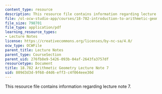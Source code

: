 ```yaml
---
content_type: resource
description: This resource file contains information regarding lecture note 7.
file: /ol-ocw-studio-app/courses/18-782-introduction-to-arithmetic-geometry-fall-2013/809d3d3d9f68d4d6eff3c4f064eee30d_MIT18_782F13_lec7.pdf
file_size: 798701
file_type: application/pdf
learning_resource_types:
- Lecture Notes
license: https://creativecommons.org/licenses/by-nc-sa/4.0/
ocw_type: OCWFile
parent_title: Lecture Notes
parent_type: CourseSection
parent_uid: 276fb8e9-5426-093b-04af-2643fa3757df
resourcetype: Document
title: 18.782 Arithmetic Geometry Lecture Note 7
uid: 809d3d3d-9f68-d4d6-eff3-c4f064eee30d
---
```

This resource file contains information regarding lecture note 7.